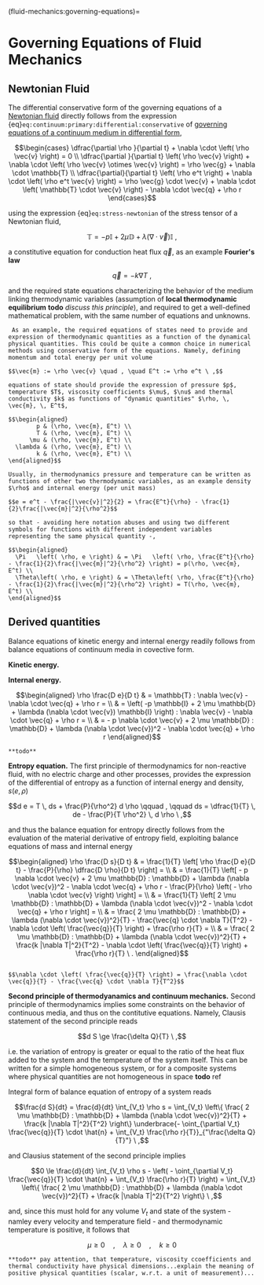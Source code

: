 (fluid-mechanics:governing-equations)=
# Governing Equations of Fluid Mechanics

## Newtonian Fluid
The differential conservative form of the governing equations of a [Newtonian fluid](fluid-mechanics:constutive-equations:newtonian) directly follows from the expression {eq}`eq:continuum:primary:differential:conservative` of [governing equations of a continuum medium in differential form](continuum:governing-equations:primary-integral),

$$\begin{cases}
  \dfrac{\partial \rho }{\partial t} + \nabla \cdot \left( \rho \vec{v} \right) = 0 \\
  \dfrac{\partial }{\partial t} \left( \rho \vec{v} \right) +  \nabla \cdot \left( \rho \vec{v} \otimes \vec{v} \right) = \rho \vec{g} + \nabla \cdot \mathbb{T} \\
  \dfrac{\partial}{\partial t}  \left( \rho e^t \right) + \nabla \cdot \left( \rho e^t \vec{v} \right) = \rho \vec{g} \cdot \vec{v} + \nabla \cdot \left( \mathbb{T} \cdot \vec{v} \right) - \nabla \cdot \vec{q} + \rho r
\end{cases}$$

using the expression {eq}`eq:stress-newtonian` of the stress tensor of a Newtonian fluid,

$$\mathbb{T} = - p \mathbb{I} + 2 \mu \mathbb{D} + \lambda (\nabla \cdot \vec{v}) \mathbb{I} \ ,$$

a constitutive equation for conduction heat flux $\vec{q}$, as an example **Fourier's law**

$$\vec{q} = - k \nabla T \ ,$$

and the required state equations characterizing the behavior of the medium linking thermodynamic variables (assumption of **local thermodynamic equilibrium** **todo** *discuss this principle*), and required to get a well-defined mathematical problem, with the same number of equations and unknowns.

```{prf:example} Equations of state
 As an example, the required equations of states need to provide and expression of thermodynamic quantities as a function of the dynamical physical quantities. This could be quite a common choice in numerical methods using conservative form of the equations. Namely, defining momentum and total energy per unit volume

$$\vec{m} := \rho \vec{v} \quad , \quad E^t := \rho e^t \ ,$$

equations of state should provide the expression of pressure $p$, temperature $T$, viscosity coefficients $\mu$, $\nu$ and thermal conductivity $k$ as functions of "dynamic quantities" $\rho, \, \vec{m}, \, E^t$,

$$\begin{aligned}
        p & (\rho, \vec{m}, E^t) \\
        T & (\rho, \vec{m}, E^t) \\
      \mu & (\rho, \vec{m}, E^t) \\
  \lambda & (\rho, \vec{m}, E^t) \\
        k & (\rho, \vec{m}, E^t) \\
\end{aligned}$$

Usually, in thermodynamics pressure and temperature can be written as functions of other two thermodynamic variables, as an example density $\rho$ and internal energy (per unit mass) 

$$e = e^t - \frac{|\vec{v}|^2}{2} = \frac{E^t}{\rho} - \frac{1}{2}\frac{|\vec{m}|^2}{\rho^2}$$

so that - avoiding here notation abuses and using two different symbols for functions with different independent variables representing the same physical quantity -,

$$\begin{aligned}
  \Pi   \left( \rho, e \right) & = \Pi   \left( \rho, \frac{E^t}{\rho} - \frac{1}{2}\frac{|\vec{m}|^2}{\rho^2} \right) = p(\rho, \vec{m}, E^t) \\
  \Theta\left( \rho, e \right) & = \Theta\left( \rho, \frac{E^t}{\rho} - \frac{1}{2}\frac{|\vec{m}|^2}{\rho^2} \right) = T(\rho, \vec{m}, E^t) \\
\end{aligned}$$

```

## Derived quantities

Balance equations of kinetic energy and internal energy readily follows from balance equations of continuum media in covective form.
<!--
$$\begin{aligned}
 & \rho \frac{D k}{D t} = \rho \vec{g} \cdot \vec{v} + \vec{v} \cdot \nabla \cdot \mathbb{T} \\
 & \rho \frac{D e}{D t} = \mathbb{T} : \nabla \vec{v} - \nabla \cdot \vec{q} + \rho r \\
 & \dots
\end{aligned}$$
-->

**Kinetic energy.**

**Internal energy.**

$$\begin{aligned}
 \rho \frac{D e}{D t}
  & = \mathbb{T} : \nabla \vec{v} - \nabla \cdot \vec{q} + \rho r  = \\
  & = \left( -p \mathbb{I} + 2 \mu \mathbb{D} + \lambda (\nabla \cdot \vec{v}) \mathbb{I} \right) : \nabla \vec{v} - \nabla \cdot \vec{q} + \rho r  = \\
  & = - p \nabla \cdot \vec{v} + 2 \mu \mathbb{D} : \mathbb{D} + \lambda (\nabla \cdot \vec{v})^2 - \nabla \cdot \vec{q} + \rho r
\end{aligned}$$

```{dropdown} Details
**todo**
```

**Entropy equation.** The first principle of thermodynamics for non-reactive fluid, with no electric charge and other processes, provides the expression of the differential of entropy as a function of internal energy and density, $s(e, \rho)$

$$d e = T \, ds + \frac{P}{\rho^2} d \rho  \qquad , \qquad ds = \dfrac{1}{T} \, de - \frac{P}{T \rho^2} \, d \rho \ ,$$

and thus the balance equation for entropy directly follows from the evaluation of the material derivative of entropy field, exploiting balance equations of mass and internal energy

$$\begin{aligned}
  \rho \frac{D s}{D t}
  & = \frac{1}{T} \left[ \rho \frac{D e}{D t} - \frac{P}{\rho} \dfrac{D \rho}{D t} \right] = \\
  & = \frac{1}{T} \left[ - p \nabla \cdot \vec{v} + 2 \mu \mathbb{D} : \mathbb{D} + \lambda (\nabla \cdot \vec{v})^2 - \nabla \cdot \vec{q} + \rho r - \frac{P}{\rho} \left( - \rho \nabla \cdot \vec{v} \right) \right] = \\
  & = \frac{1}{T} \left[ 2 \mu \mathbb{D} : \mathbb{D} + \lambda (\nabla \cdot \vec{v})^2 - \nabla \cdot \vec{q} + \rho r \right] = \\
  & = \frac{ 2 \mu \mathbb{D} : \mathbb{D} + \lambda (\nabla \cdot \vec{v})^2}{T} - \frac{\vec{q} \cdot \nabla T}{T^2} - \nabla \cdot \left( \frac{\vec{q}}{T} \right) + \frac{\rho r}{T} = \\
  & = \frac{ 2 \mu \mathbb{D} : \mathbb{D} + \lambda (\nabla \cdot \vec{v})^2}{T} + \frac{k |\nabla T|^2}{T^2} - \nabla \cdot \left( \frac{\vec{q}}{T} \right) + \frac{\rho r}{T} \ .
\end{aligned}$$

```{dropdown} Details

$$\nabla \cdot \left( \frac{\vec{q}}{T} \right) = \frac{\nabla \cdot \vec{q}}{T} - \frac{\vec{q} \cdot \nabla T}{T^2}$$
```

**Second principle of thermodyanamics and continuum mechanics.** Second principle of thermodynamics implies some constraints on the behavior of continuous media, and thus on the contitutive equations. Namely, Clausis statement of the second principle reads

$$d S \ge \frac{\delta Q}{T} \ ,$$

i.e. the variation of entropy is greater or equal to the ratio of the heat flux added to the system and the temperature of the system itself. This can be written for a simple homogeneous system, or for a composite systems where physical quantities are not homogeneous in space **todo** ref

Integral form of balance equation of entropy of a system reads

$$\frac{d S}{dt} = \frac{d}{dt} \int_{V_t} \rho s = \int_{V_t} \left\{ \frac{ 2 \mu \mathbb{D} : \mathbb{D} + \lambda (\nabla \cdot \vec{v})^2}{T} + \frac{k |\nabla T|^2}{T^2} \right\} \underbrace{- \oint_{\partial V_t} \frac{\vec{q}}{T} \cdot \hat{n} + \int_{V_t} \frac{\rho r}{T}}_{"\frac{\delta Q}{T}"} \ ,$$

and Clausius statement of the second principle implies

$$0 \le \frac{d}{dt} \int_{V_t} \rho s - \left( - \oint_{\partial V_t} \frac{\vec{q}}{T} \cdot \hat{n} + \int_{V_t} \frac{\rho r}{T} \right) = \int_{V_t} \left\{ \frac{ 2 \mu \mathbb{D} : \mathbb{D} + \lambda (\nabla \cdot \vec{v})^2}{T} + \frac{k |\nabla T|^2}{T^2} \right\} \ ,$$

and, since this must hold for any volume $V_t$ and state of the system - namley every velocity and temperature field - and thermodynamic temperature is positive, it follows that

$$\mu \ge 0 \quad , \quad \lambda \ge 0 \quad , \quad k \ge 0$$

```{prf:example} Sign of physical quantity
**todo** pay attention, that temperature, viscosity ccoefficients and thermal conductivity have physical dimensions...explain the meaning of positive physical quantities (scalar, w.r.t. a unit of measurement)...
```
